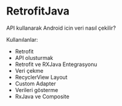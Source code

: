 # RetrofitJava
 API kullanarak Android icin veri nasıl çekilir?


Kullanılanlar:

- Retrofit
- API olusturmak
- Retrofit ve RXJava Entegrasyonu
- Veri çekme
- RecyclerView Layout
- Custom Adapter
- Verileri gösterme
- RxJava ve Composite
